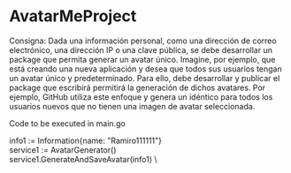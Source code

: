 # AvatarMeProject

Consigna:
Dada una información personal, como una dirección de correo electrónico, una dirección IP o una clave pública, se debe desarrollar un package que permita generar un avatar único.
Imagine, por ejemplo, que está creando una nueva aplicación y desea que todos sus usuarios tengan un avatar único y predeterminado. Para ello, debe desarrollar y publicar el package que escribirá permitirá la generación de dichos avatares. Por ejemplo, GitHub utiliza este enfoque y genera un idéntico para todos los usuarios nuevos que no tienen una imagen de avatar seleccionada.

Code to be executed in main.go

info1 := Information{name: "Ramiro111111"} \
service1 := AvatarGenerator() \
service1.GenerateAndSaveAvatar(info1) \
